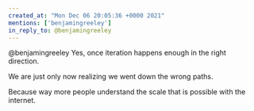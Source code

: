 ```yaml
---
created_at: "Mon Dec 06 20:05:36 +0000 2021"
mentions: ['benjamingreeley']
in_reply_to: @benjamingreeley
---
```


@benjamingreeley Yes, once iteration happens enough in the right direction.

We are just only now realizing we went down the wrong paths. 

Because way more people understand the scale that is possible with the internet.
